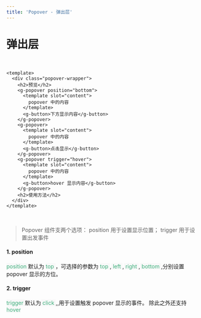 ```yaml
---
title: 'Popover - 弹出层'
---
```

# 弹出层

&nbsp;
<ClientOnly>
<popover-demo></popover-demo>
</ClientOnly>

```vue
<template>
  <div class="popover-wrapper">
    <h2>预览</h2>
    <g-popover position="bottom">
      <template slot="content">
        popover 中的内容
      </template>
      <g-button>下方显示内容</g-button>
    </g-popover>
    <g-popover>
      <template slot="content">
        popover 中的内容
      </template>
      <g-button>点击显示</g-button>
    </g-popover>
    <g-popover trigger="hover">
      <template slot="content">
        popover 中的内容
      </template>
      <g-button>hover 显示内容</g-button>
    </g-popover>
    <h2>使用方法</h2>
  </div>
</template> 
```
&nbsp;
<ClientOnly>
<popover-demo-2></popover-demo-2>
</ClientOnly>
> Popover 组件支两个选项： position 用于设置显示位置； trigger 用于设置出发事件
#### 1. position
<span style='color:#3eaf7c;background-color:#F8F8F8'> position </span> 默认为 <span style='color:#3eaf7c;background-color:#F8F8F8'> top </span>，可选择的参数为 
<span style='color:#3eaf7c;background-color:#F8F8F8'> top </span>,<span style='color:#3eaf7c;background-color:#F8F8F8'> left </span>,<span style='color:#3eaf7c;background-color:#F8F8F8'> right </span>,<span style='color:#3eaf7c;background-color:#F8F8F8'> bottom </span>,分别设置 popover 显示的方位。
#### 2. trigger
<span style='color:#3eaf7c;background-color:#F8F8F8'> trigger </span> 默认为<span style='color:#3eaf7c;background-color:#F8F8F8'> click </span>,,用于设置触发 popover 显示的事件。 除此之外还支持<span style='color:#3eaf7c;background-color:#F8F8F8'> hover </span>
